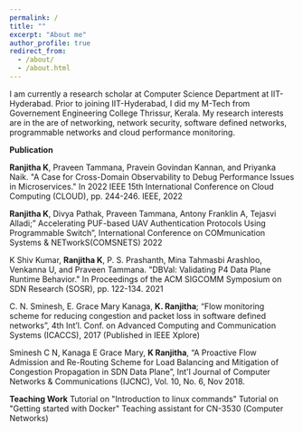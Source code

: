 ```yaml
---
permalink: /
title: ""
excerpt: "About me"
author_profile: true
redirect_from: 
  - /about/
  - /about.html
---
```


I am currently a research scholar at Computer Science Department at IIT-Hyderabad. Prior to joining IIT-Hyderabad, I did my M-Tech from Governement Engineering College Thrissur, Kerala. My research interests are in the are of networking, network security, software defined networks, programmable networks and cloud performance monitoring. 

**Publication**

**Ranjitha K**, Praveen Tammana, Pravein Govindan Kannan, and Priyanka Naik. "A Case for Cross-Domain Observability to Debug Performance Issues in Microservices." In 2022 IEEE 15th International Conference on Cloud Computing (CLOUD), pp. 244-246. IEEE, 2022  

**Ranjitha K**, Divya Pathak, Praveen Tammana, Antony Franklin A, Tejasvi Alladi;” Accelerating PUF-based UAV Authentication Protocols Using Programmable Switch”, International Conference on COMmunication Systems & NETworkS(COMSNETS) 2022 

K Shiv Kumar, **Ranjitha K**, P. S. Prashanth, Mina Tahmasbi Arashloo, Venkanna U, and Praveen Tammana. "DBVal: Validating P4 Data Plane Runtime Behavior." In Proceedings of the ACM SIGCOMM Symposium on SDN Research (SOSR), pp. 122-134. 2021 

C. N. Sminesh, E. Grace Mary Kanaga, **K. Ranjitha**; “Flow monitoring scheme for reducing congestion and packet loss in software defined networks”, 4th Int’l. Conf. on Advanced Computing and Communication Systems (ICACCS), 2017 (Published in IEEE Xplore) 

Sminesh C N, Kanaga E Grace Mary, **K Ranjitha**, “A Proactive Flow Admission and Re-Routing Scheme for Load Balancing and Mitigation of Congestion Propagation in SDN Data Plane”, Int'l Journal of Computer Networks & Communications (IJCNC), Vol. 10, No. 6, Nov 2018. 

**Teaching Work**
Tutorial on "Introduction to linux commands"
Tutorial on "Getting started with Docker"
Teaching assistant for CN-3530 (Computer Networks)
